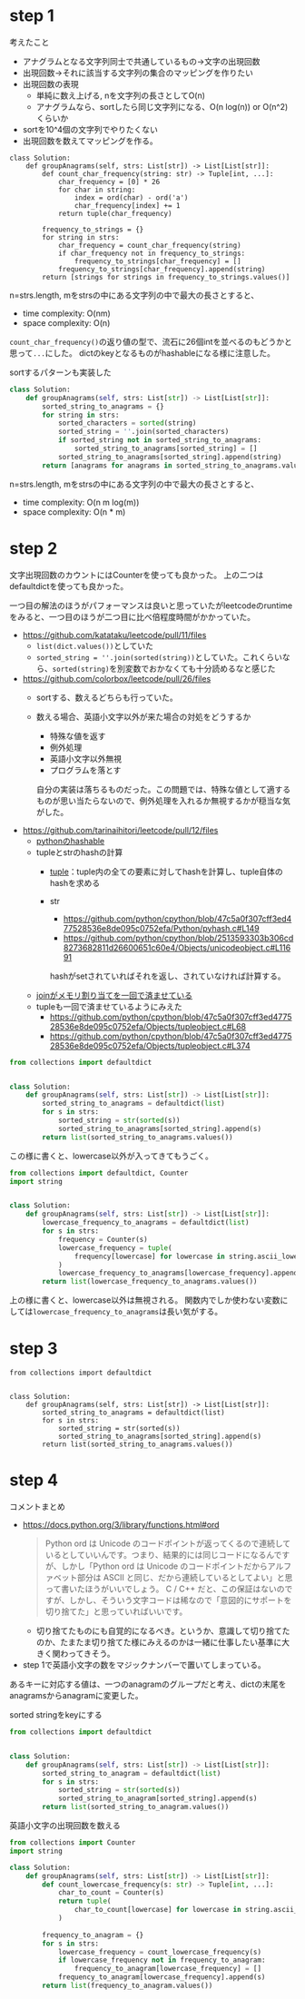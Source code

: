 # step 1
考えたこと
- アナグラムとなる文字列同士で共通しているもの->文字の出現回数
- 出現回数->それに該当する文字列の集合のマッピングを作りたい
- 出現回数の表現
    - 単純に数え上げる, nを文字列の長さとしてO(n)
    - アナグラムなら、sortしたら同じ文字列になる、O(n log(n)) or O(n^2)くらいか
- sortを10^4個の文字列でやりたくない
- 出現回数を数えてマッピングを作る。
```python3
class Solution:
    def groupAnagrams(self, strs: List[str]) -> List[List[str]]:
        def count_char_frequency(string: str) -> Tuple[int, ...]:
            char_frequency = [0] * 26
            for char in string:
                index = ord(char) - ord('a')
                char_frequency[index] += 1
            return tuple(char_frequency)
        
        frequency_to_strings = {}
        for string in strs:
            char_frequency = count_char_frequency(string)
            if char_frequency not in frequency_to_strings:
                frequency_to_strings[char_frequency] = []
            frequency_to_strings[char_frequency].append(string)
        return [strings for strings in frequency_to_strings.values()]
```
n=strs.length, mをstrsの中にある文字列の中で最大の長さとすると、
- time complexity: O(nm)
- space complexity: O(n)

`count_char_frequency()`の返り値の型で、流石に26個intを並べるのもどうかと思って`...`にした。
dictのkeyとなるものがhashableになる様に注意した。

sortするパターンも実装した
```python
class Solution:
    def groupAnagrams(self, strs: List[str]) -> List[List[str]]:
        sorted_string_to_anagrams = {}
        for string in strs:
            sorted_characters = sorted(string)
            sorted_string = ''.join(sorted_characters)
            if sorted_string not in sorted_string_to_anagrams:
                sorted_string_to_anagrams[sorted_string] = []
            sorted_string_to_anagrams[sorted_string].append(string)
        return [anagrams for anagrams in sorted_string_to_anagrams.values()]
```
n=strs.length, mをstrsの中にある文字列の中で最大の長さとすると、
- time complexity: O(n m log(m))
- space complexity: O(n * m)

# step 2
文字出現回数のカウントにはCounterを使っても良かった。
上の二つはdefaultdictを使っても良かった。

一つ目の解法のほうがパフォーマンスは良いと思っていたがleetcodeのruntimeをみると、一つ目のほうが二つ目に比べ倍程度時間がかかっていた。

- https://github.com/katataku/leetcode/pull/11/files
    - `list(dict.values())`としていた
    - `sorted_string = ''.join(sorted(string))`としていた。これくらいなら、`sorted(string)`を別変数でおかなくても十分読めるなと感じた
- https://github.com/colorbox/leetcode/pull/26/files
    - sortする、数えるどちらも行っていた。
    - 数える場合、英語小文字以外が来た場合の対処をどうするか
        - 特殊な値を返す
        - 例外処理
        - 英語小文字以外無視
        - プログラムを落とす
    
        自分の実装は落ちるものだった。この問題では、特殊な値として適するものが思い当たらないので、例外処理を入れるか無視するかが穏当な気がした。
- https://github.com/tarinaihitori/leetcode/pull/12/files
    - [pythonのhashable](https://docs.python.org/3/glossary.html#term-hashable)
    - tupleとstrのhashの計算
        - [tuple](https://github.com/python/cpython/blob/260843df1bd8a28596b9a377d8266e2547f7eedc/Objects/tupleobject.c#L318)：tuple内の全ての要素に対してhashを計算し、tuple自体のhashを求める
        - str
            - https://github.com/python/cpython/blob/47c5a0f307cff3ed477528536e8de095c0752efa/Python/pyhash.c#L149
            - https://github.com/python/cpython/blob/2513593303b306cd8273682811d26600651c60e4/Objects/unicodeobject.c#L11691

            hashがsetされていればそれを返し、されていなければ計算する。
    - [joinがメモリ割り当てを一回で済ませている](https://github.com/python/cpython/blob/main/Objects/stringlib/join.h#L109-L110)
    - tupleも一回で済ませているようにみえた
        - https://github.com/python/cpython/blob/47c5a0f307cff3ed477528536e8de095c0752efa/Objects/tupleobject.c#L68
        - https://github.com/python/cpython/blob/47c5a0f307cff3ed477528536e8de095c0752efa/Objects/tupleobject.c#L374

```python
from collections import defaultdict


class Solution:
    def groupAnagrams(self, strs: List[str]) -> List[List[str]]:
        sorted_string_to_anagrams = defaultdict(list)
        for s in strs:
            sorted_string = str(sorted(s))
            sorted_string_to_anagrams[sorted_string].append(s)
        return list(sorted_string_to_anagrams.values())
```
この様に書くと、lowercase以外が入ってきてもうごく。

```python
from collections import defaultdict, Counter
import string


class Solution:
    def groupAnagrams(self, strs: List[str]) -> List[List[str]]:
        lowercase_frequency_to_anagrams = defaultdict(list)
        for s in strs:
            frequency = Counter(s)
            lowercase_frequency = tuple(
                frequency[lowercase] for lowercase in string.ascii_lowercase
            )
            lowercase_frequency_to_anagrams[lowercase_frequency].append(s)
        return list(lowercase_frequency_to_anagrams.values())
```
上の様に書くと、lowercase以外は無視される。
関数内でしか使わない変数にしては`lowercase_frequency_to_anagrams`は長い気がする。

# step 3
```python3
from collections import defaultdict


class Solution:
    def groupAnagrams(self, strs: List[str]) -> List[List[str]]:
        sorted_string_to_anagrams = defaultdict(list)
        for s in strs:
            sorted_string = str(sorted(s))
            sorted_string_to_anagrams[sorted_string].append(s)
        return list(sorted_string_to_anagrams.values())
```

# step 4
コメントまとめ
- https://docs.python.org/3/library/functions.html#ord
    > Python ord は Unicode のコードポイントが返ってくるので連続しているとしていいんです。つまり、結果的には同じコードになるんですが、しかし「Python ord は Unicode のコードポイントだからアルファベット部分は ASCII と同じ、だから連続しているとしてよい」と思って書いたほうがいいでしょう。
C / C++ だと、この保証はないのですが、しかし、そういう文字コードは稀なので「意図的にサポートを切り捨てた」と思っていればいいです。
    - 切り捨てたものにも自覚的になるべき。というか、意識して切り捨てたのか、たまたま切り捨てた様にみえるのかは一緒に仕事したい基準に大きく関わってきそう。
- step 1で英語小文字の数をマジックナンバーで置いてしまっている。


あるキーに対応する値は、一つのanagramのグループだと考え、dictの末尾をanagramsからanagramに変更した。


sorted stringをkeyにする
```python
from collections import defaultdict


class Solution:
    def groupAnagrams(self, strs: List[str]) -> List[List[str]]:
        sorted_string_to_anagram = defaultdict(list)
        for s in strs:
            sorted_string = str(sorted(s))
            sorted_string_to_anagram[sorted_string].append(s)
        return list(sorted_string_to_anagram.values())
```

英語小文字の出現回数を数える
```python
from collections import Counter
import string

class Solution:
    def groupAnagrams(self, strs: List[str]) -> List[List[str]]:
        def count_lowercase_frequency(s: str) -> Tuple[int, ...]:
            char_to_count = Counter(s)
            return tuple(
                char_to_count[lowercase] for lowercase in string.ascii_lowercase
            )
        
        frequency_to_anagram = {}
        for s in strs:
            lowercase_frequency = count_lowercase_frequency(s)
            if lowercase_frequency not in frequency_to_anagram:
                frequency_to_anagram[lowercase_frequency] = []
            frequency_to_anagram[lowercase_frequency].append(s)
        return list(frequency_to_anagram.values())
```